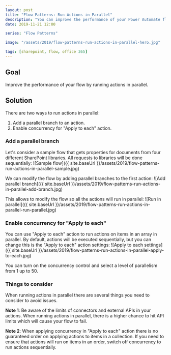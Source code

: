 ```yaml
---
layout: post
title: "Flow Patterns: Run Actions in Parallel"
description: "You can improve the performance of your Power Automate flows by running actions in parallel. There are two ways to run actions in parallel: add a parallel branch to an action and enable concurrency for \"Apply to each\" action."
date: 2019-11-21 12:00

series: "Flow Patterns"

image: "/assets/2019/flow-patterns-run-actions-in-parallel-hero.jpg"

tags: [sharepoint, flow, office 365]
---
```


## Goal

Improve the performance of your flow by running actions in parallel.

## Solution

There are two ways to run actions in parallel:
1. Add a parallel branch to an action.
2. Enable concurrency for "Apply to each" action.

### Add a parallel branch

Let's consider a sample flow that gets properties for documents from four different SharePoint libraries. All requests to libraries will be done sequentially:
![Sample flow]({{ site.baseUrl }}/assets/2019/flow-patterns-run-actions-in-parallel-sample.jpg)

 We can modify the flow by adding parallel branches to the first action:
![Add parallel branch]({{ site.baseUrl }}/assets/2019/flow-patterns-run-actions-in-parallel-add-branch.jpg)

This allows to modify the flow so all the actions will run in parallel:
![Run in parallel]({{ site.baseUrl }}/assets/2019/flow-patterns-run-actions-in-parallel-run-parallel.jpg)

### Enable concurrency for "Apply to each"

You can use "Apply to each" action to run actions on items in an array in parallel. By default, actions will be executed sequentially, but you can change this is the "Apply to each" action settings:
![Apply to each settings]({{ site.baseUrl }}/assets/2019/flow-patterns-run-actions-in-parallel-apply-to-each.jpg)

You can turn on the concurrency control and select a level of parallelism from 1 up to 50.

### Things to consider

When running actions in parallel there are several things you need to consider to avoid issues.

**Note 1**: Be aware of the limits of connectors and external APIs in your actions. When running actions in parallel, there is a higher chance to hit API limits which will cause your flow to fail.

**Note 2**: When applying concurrency in "Apply to each" action there is no guaranteed order on applying actions to items in a collection. If you need to ensure that actions will run on items in an order, switch off concurrency to run actions sequentially.
